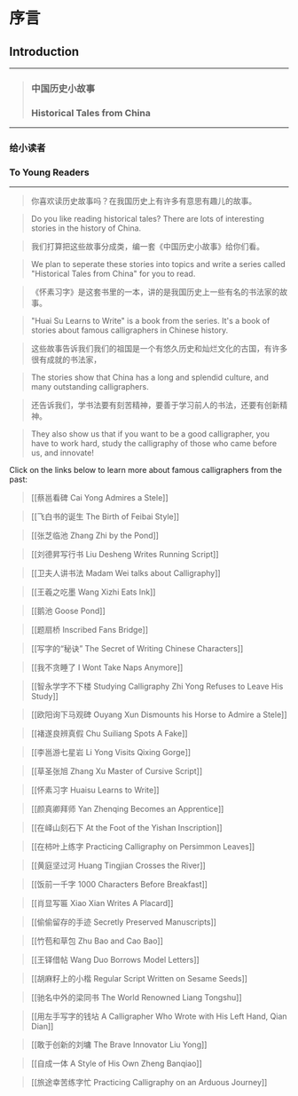 # 序言
## Introduction

---

> ### 中国历史小故事
> ### Historical Tales from China

---

###  **给小读者**
###  **To Young Readers**

---

> 你喜欢读历史故事吗？在我国历史上有许多有意思有趣儿的故事。

> Do you like reading historical tales? There are lots of interesting stories in the history of China.

> 我们打算把这些故事分成类，编一套《中国历史小故事》给你们看。

> We plan to seperate these stories into topics and write a series called "Historical Tales from China" for you to read.

> 《怀素习字》是这套书里的一本，讲的是我国历史上一些有名的书法家的故事。

> "Huai Su Learns to Write" is a book from the series. It's a book of stories about famous calligraphers in Chinese history.

> 这些故事告诉我们我们的祖国是一个有悠久历史和灿烂文化的古国，有许多很有成就的书法家，

> The stories show that China has a long and splendid culture, and many outstanding calligraphers.

> 还告诉我们，学书法要有刻苦精神，要善于学习前人的书法，还要有创新精神。

> They also show us that if you want to be a good calligrapher, you have to work hard, study the calligraphy of those who came before us, and innovate!

Click on the links below to learn more about famous calligraphers from the past:

> [[蔡邕看碑 Cai Yong Admires a Stele]]

> [[飞白书的诞生 The Birth of Feibai Style]]

> [[张芝临池 Zhang Zhi by the Pond]]

> [[刘德昇写行书 Liu Desheng Writes Running Script]]

> [[卫夫人讲书法 Madam Wei talks about Calligraphy]]

> [[王羲之吃墨 Wang Xizhi Eats Ink]]

> [[鹅池 Goose Pond]]

> [[题扇桥 Inscribed Fans Bridge]]

> [[写字的“秘诀” The Secret of Writing Chinese Characters]]

>[[我不贪睡了 I Wont Take Naps Anymore]]

>[[智永学字不下楼 Studying Calligraphy Zhi Yong Refuses to Leave His Study]]

> [[欧阳询下马观碑 Ouyang Xun Dismounts his Horse to Admire a Stele]]

> [[褚遂良辨真假 Chu Suiliang Spots A Fake]]

> [[李邕游七星岩 Li Yong Visits Qixing Gorge]]

> [[草圣张旭 Zhang Xu Master of Cursive Script]]

> [[怀素习字 Huaisu Learns to Write]]

> [[颜真卿拜师 Yan Zhenqing Becomes an Apprentice]]

> [[在峄山刻石下 At the Foot of the Yishan Inscription]]

> [[在柿叶上练字 Practicing Calligraphy on Persimmon Leaves]]

> [[黄庭坚过河 Huang Tingjian Crosses the River]]

> [[饭前一千字 1000 Characters Before Breakfast]]

> [[肖显写匾 Xiao Xian Writes A Placard]]

> [[偷偷留存的手迹 Secretly Preserved Manuscripts]]

> [[竹苞和草包 Zhu Bao and Cao Bao]]

> [[王铎借帖 Wang Duo Borrows Model Letters]]

> [[胡麻籽上的小楷 Regular Script Written on Sesame Seeds]]

> [[驰名中外的梁同书 The World Renowned Liang Tongshu]]

> [[用左手写字的钱坫 A Calligrapher Who Wrote with His Left Hand, Qian Dian]]

> [[敢于创新的刘墉 The Brave Innovator Liu Yong]]

> [[自成一体 A Style of His Own Zheng Banqiao]]

> [[旅途幸苦练字忙 Practicing Calligraphy on an Arduous Journey]]